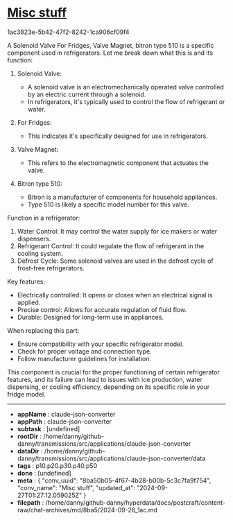 # [Misc stuff](https://claude.ai/chat/8ba50b05-4f67-4b28-b00b-5c3c7fa9f754)

1ac3823e-5b42-47f2-8242-1ca906cf09f4

 A Solenoid Valve For Fridges, Valve Magnet, bitron type 510 is a specific component used in refrigerators. Let me break down what this is and its function:

1. Solenoid Valve:
   - A solenoid valve is an electromechanically operated valve controlled by an electric current through a solenoid.
   - In refrigerators, it's typically used to control the flow of refrigerant or water.

2. For Fridges:
   - This indicates it's specifically designed for use in refrigerators.

3. Valve Magnet:
   - This refers to the electromagnetic component that actuates the valve.

4. Bitron type 510:
   - Bitron is a manufacturer of components for household appliances.
   - Type 510 is likely a specific model number for this valve.

Function in a refrigerator:
1. Water Control: It may control the water supply for ice makers or water dispensers.
2. Refrigerant Control: It could regulate the flow of refrigerant in the cooling system.
3. Defrost Cycle: Some solenoid valves are used in the defrost cycle of frost-free refrigerators.

Key features:
- Electrically controlled: It opens or closes when an electrical signal is applied.
- Precise control: Allows for accurate regulation of fluid flow.
- Durable: Designed for long-term use in appliances.

When replacing this part:
- Ensure compatibility with your specific refrigerator model.
- Check for proper voltage and connection type.
- Follow manufacturer guidelines for installation.

This component is crucial for the proper functioning of certain refrigerator features, and its failure can lead to issues with ice production, water dispensing, or cooling efficiency, depending on its specific role in your fridge model.

---

* **appName** : claude-json-converter
* **appPath** : claude-json-converter
* **subtask** : [undefined]
* **rootDir** : /home/danny/github-danny/transmissions/src/applications/claude-json-converter
* **dataDir** : /home/danny/github-danny/transmissions/src/applications/claude-json-converter/data
* **tags** : p10.p20.p30.p40.p50
* **done** : [undefined]
* **meta** : {
  "conv_uuid": "8ba50b05-4f67-4b28-b00b-5c3c7fa9f754",
  "conv_name": "Misc stuff",
  "updated_at": "2024-09-27T01:27:12.059025Z"
}
* **filepath** : /home/danny/github-danny/hyperdata/docs/postcraft/content-raw/chat-archives/md/8ba5/2024-09-26_1ac.md